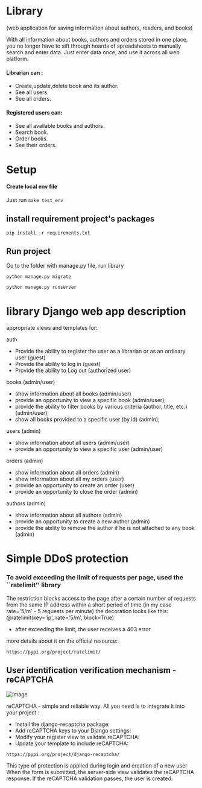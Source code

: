 # Library
(web application for saving information about authors, readers, and books)

With all information about books, authors and orders stored in one place, you no longer have to sift through hoards of spreadsheets to manually search and enter data. Just enter data once, and use it across all web platform.

#### Librarian can :

- Create,update,delete book and its author. 
- See all users.
- See all orders.

#### Registered users can:

- See all available books and authors.
- Search book.
- Order books.
- See their orders. 

# Setup

#### Create local env file

Just run `make test_env`

## install requirement project's packages

```commandline
pip install -r requirements.txt
```

## Run project

Go to the folder with manage.py file, run library
```commandline
python manage.py migrate 
```

```commandline
python manage.py runserver
```


# library Django web app description

appropriate views and templates for:

auth
* Provide the ability to register the user as a librarian or as an ordinary user (guest)
* Provide the ability to log in (guest)
* Provide the ability to Log out (authorized user)


books  (admin/user)

* show information about all books (admin/user)
* provide an opportunity to view a specific book (admin/user);
* provide the ability to filter books by various criteria (author, title, etc.) (admin/user);
* show all books provided to a specific user (by id) (admin);

users  (admin)

* show information about all users (admin/user)
* provide an opportunity to view a specific user (admin/user)

orders  (admin)

* show information about all orders (admin)
* show information about all my orders (user)
* provide an opportunity to create an order (user)
* provide an opportunity to close the order  (admin)

authors  (admin)

* show information about all authors (admin)
* provide an opportunity to create a new author  (admin)
* provide the ability to remove the author if he is not attached to any book (admin)


# Simple DDoS protection

### To avoid exceeding the limit of requests per page, used the ``ratelimit'' library

The restriction blocks access to the page after a certain number of requests from the same IP address within a short period of time
(in my case rate='5/m' - 5 requests per minute)
the decoration looks like this:
@ratelimit(key='ip', rate='5/m', block=True)

* after exceeding the limit, the user receives a 403 error

more details about it on the official resource:
```commandline
https://pypi.org/project/ratelimit/
```

## User identification verification mechanism - reCAPTCHA

![image](https://github.com/tsymbaliuk-ivan/library_promo/assets/99876130/57b245bd-74a3-4732-9480-f56fd458bc5b)


reCAPTCHA - simple and reliable way. 
All you need is to integrate it into your project :

* Install the django-recaptcha package:
* Add reCAPTCHA keys to your Django settings:
* Modify your register view to validate reCAPTCHA:
* Update your template to include reCAPTCHA:

```commandline
https://pypi.org/project/django-recaptcha/
```
This type of protection is applied during login and creation of a new user
When the form is submitted, the server-side view validates the reCAPTCHA response.
If the reCAPTCHA validation passes, the user is created.


